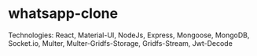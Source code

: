# whatsapp-clone
Technologies: React, Material-UI, NodeJs, Express, Mongoose, MongoDB, Socket.io, Multer, Multer-Gridfs-Storage, Gridfs-Stream, Jwt-Decode
